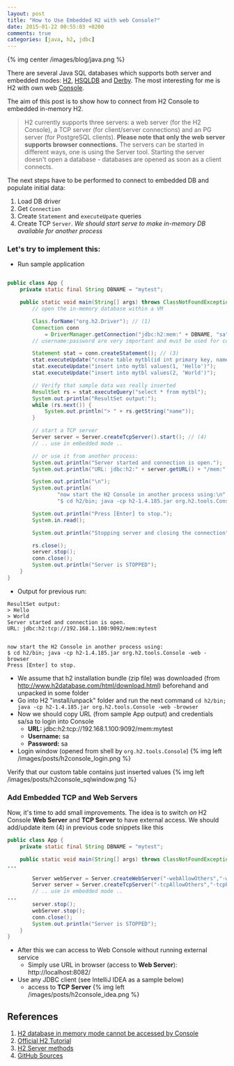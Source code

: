 ```yaml
---
layout: post
title: "How to Use Embedded H2 with web Console?"
date: 2015-01-22 00:55:03 +0200
comments: true
categories: [java, h2, jdbc]
---
```

{% img center /images/blog/java.png %}

There are several Java SQL databases which supports both server and embedded modes: [H2](http://www.h2database.com/), [HSQLDB](http://hsqldb.org/) and [Derby](http://db.apache.org/derby/). The most interesting for me is H2 with own web [Console](http://www.h2database.com/html/quickstart.html#h2_console). 

The aim of this post is to show how to connect from H2 Console to embedded in-memory H2.

>H2 currently supports three servers: a web server (for the H2 Console), a TCP server (for client/server connections) and an PG server (for PostgreSQL clients). **Please note that only the web server supports browser connections.** The servers can be started in different ways, one is using the Server tool. Starting the server doesn't open a database - databases are opened as soon as a client connects.

The next steps have to be performed to connect to embedded DB and populate initial data:

1. Load DB driver
2. Get `Connection`
3. Create `Statement` and `executeUpate` queries
4. Create TCP `Server`. _We should start serve to make in-memory DB available for another process_

### Let's try to implement this: 

* Run sample application
``` java

public class App {
    private static final String DBNAME = "mytest";

    public static void main(String[] args) throws ClassNotFoundException, SQLException, IOException {
        // open the in-memory database within a VM

        Class.forName("org.h2.Driver"); // (1)
        Connection conn 
			= DriverManager.getConnection("jdbc:h2:mem:" + DBNAME, "sa", "sa"); // (2)
        // username:password are very important and must be used for connecting via H2 Console

        Statement stat = conn.createStatement(); // (3)
        stat.executeUpdate("create table mytbl(id int primary key, name varchar(255))");
        stat.executeUpdate("insert into mytbl values(1, 'Hello')");
        stat.executeUpdate("insert into mytbl values(2, 'World')");

        // Verify that sample data was really inserted
        ResultSet rs = stat.executeQuery("select * from mytbl");
        System.out.println("ResultSet output:");
        while (rs.next()) {
            System.out.println("> " + rs.getString("name"));
        }

        // start a TCP server
        Server server = Server.createTcpServer().start(); // (4)
        // .. use in embedded mode ..

        // or use it from another process:
        System.out.println("Server started and connection is open.");
        System.out.println("URL: jdbc:h2:" + server.getURL() + "/mem:" + DBNAME);

        System.out.println("\n");
        System.out.println(
                "now start the H2 Console in another process using:\n" +
                "$ cd h2/bin; java -cp h2-1.4.185.jar org.h2.tools.Console -web -browser");

        System.out.println("Press [Enter] to stop.");
        System.in.read();

        System.out.println("Stopping server and closing the connection");

        rs.close();
        server.stop();
        conn.close();
        System.out.println("Server is STOPPED");
    }
}
```
* Output for previous run:
```
ResultSet output:
> Hello
> World
Server started and connection is open.
URL: jdbc:h2:tcp://192.168.1.100:9092/mem:mytest


now start the H2 Console in another process using:
$ cd h2/bin; java -cp h2-1.4.185.jar org.h2.tools.Console -web -browser
Press [Enter] to stop.
```
* We assume that h2 installation bundle (zip file) was downloaded (from http://www.h2database.com/html/download.html) beforehand and unpacked in some folder
* Go into H2 "install/unpack" folder and run the next command `cd h2/bin; java -cp h2-1.4.185.jar org.h2.tools.Console -web -browser`
* Now we should copy URL (from sample App output) and credentials sa/sa to login into Console
  * **URL:** jdbc:h2:tcp://192.168.1.100:9092/mem:mytest
  * **Username:** sa
  * **Password:** sa
* Login window (opened from shell by `org.h2.tools.Console`)
{% img left /images/posts/h2console_login.png %}

Verify that our custom table contains just inserted values
{% img left /images/posts/h2console_sqlwindow.png %}


### Add Embedded TCP and Web Servers
Now, it's time to add small improvements. 
The idea is to switch *on* H2 Console **Web Server** and **TCP Server** to have external access.
We should add/update item (4) in previous code snippets like this  
``` java
public class App {
    private static final String DBNAME = "mytest";

    public static void main(String[] args) throws ClassNotFoundException, SQLException, IOException {
...

        Server webServer = Server.createWebServer("-webAllowOthers","-webPort","8082").start(); // (4a)
        Server server = Server.createTcpServer("-tcpAllowOthers","-tcpPort","9092").start();    // (4b)
        // .. use in embedded mode ..
...
        server.stop();
        webServer.stop();
        conn.close();
        System.out.println("Server is STOPPED");
    }
}
```

* After this we can access to Web Console without running external service
  * Simply use URL in  browser (access to **Web Server**): http://localhost:8082/
* Use any JDBC client (see IntelliJ IDEA as a sample below)
  * access to **TCP Server**
{% img left /images/posts/h2console_idea.png %}

## References

1. [H2 database in memory mode cannot be accessed by Console](http://stackoverflow.com/questions/5077584/h2-database-in-memory-mode-cannot-be-accessed-by-console)
2. [Official H2 Tutorial](http://www.h2database.com/html/tutorial.html)
3. [H2 Server methods](http://h2database.com/javadoc/org/h2/tools/Server.html)
4. [GitHub Sources](https://github.com/halyph/tutorials/tree/master/h2-embedded-console)